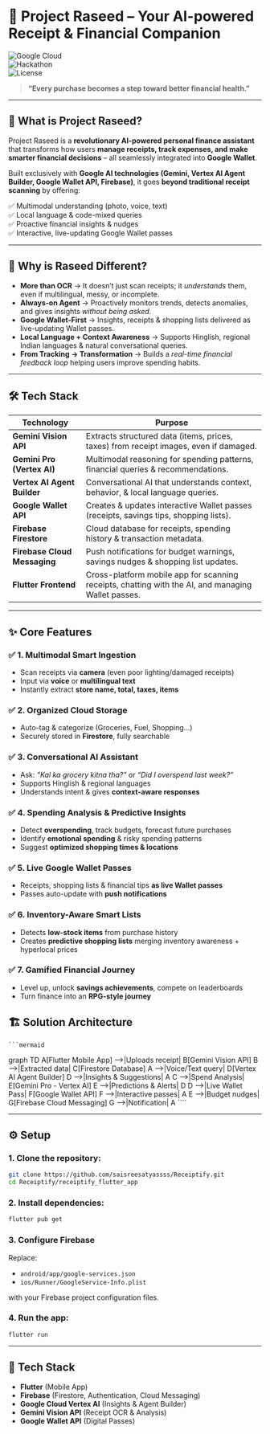 # 🧾 Project Raseed – Your AI-powered Receipt & Financial Companion  

![Google Cloud](https://img.shields.io/badge/Built%20with-Google%20Cloud-blue?logo=googlecloud)  
![Hackathon](https://img.shields.io/badge/Google-Agentic%20AI%20Hackathon-orange?logo=google)  
![License](https://img.shields.io/badge/license-MIT-green)  

> **“Every purchase becomes a step toward better financial health.”**

---

## 🚀 What is Project Raseed?  

Project Raseed is a **revolutionary AI-powered personal finance assistant** that transforms how users **manage receipts, track expenses, and make smarter financial decisions** – all seamlessly integrated into **Google Wallet**.  

Built exclusively with **Google AI technologies (Gemini, Vertex AI Agent Builder, Google Wallet API, Firebase)**, it goes **beyond traditional receipt scanning** by offering:  

✅ Multimodal understanding (photo, voice, text)  
✅ Local language & code-mixed queries  
✅ Proactive financial insights & nudges  
✅ Interactive, live-updating Google Wallet passes  

---

## 🌟 Why is Raseed Different?  

- **More than OCR** → It doesn’t just scan receipts; it *understands* them, even if multilingual, messy, or incomplete.  
- **Always-on Agent** → Proactively monitors trends, detects anomalies, and gives insights *without being asked*.  
- **Google Wallet-First** → Insights, receipts & shopping lists delivered as live-updating Wallet passes.  
- **Local Language + Context Awareness** → Supports Hinglish, regional Indian languages & natural conversational queries.  
- **From Tracking → Transformation** → Builds a *real-time financial feedback loop* helping users improve spending habits.  

---

## 🛠 Tech Stack  

| **Technology** | **Purpose** |
|----------------|------------|
| **Gemini Vision API** | Extracts structured data (items, prices, taxes) from receipt images, even if damaged. |
| **Gemini Pro (Vertex AI)** | Multimodal reasoning for spending patterns, financial queries & recommendations. |
| **Vertex AI Agent Builder** | Conversational AI that understands context, behavior, & local language queries. |
| **Google Wallet API** | Creates & updates interactive Wallet passes (receipts, savings tips, shopping lists). |
| **Firebase Firestore** | Cloud database for receipts, spending history & transaction metadata. |
| **Firebase Cloud Messaging** | Push notifications for budget warnings, savings nudges & shopping list updates. |
| **Flutter Frontend** | Cross-platform mobile app for scanning receipts, chatting with the AI, and managing Wallet passes. |

---

## ✨ Core Features  

### ✅ 1. Multimodal Smart Ingestion  
- Scan receipts via **camera** (even poor lighting/damaged receipts)  
- Input via **voice** or **multilingual text**  
- Instantly extract **store name, total, taxes, items**  

### ✅ 2. Organized Cloud Storage  
- Auto-tag & categorize (Groceries, Fuel, Shopping…)  
- Securely stored in **Firestore**, fully searchable  

### ✅ 3. Conversational AI Assistant  
- Ask: *“Kal ka grocery kitna tha?”* or *“Did I overspend last week?”*  
- Supports Hinglish & regional languages  
- Understands intent & gives **context-aware responses**  

### ✅ 4. Spending Analysis & Predictive Insights  
- Detect **overspending**, track budgets, forecast future purchases  
- Identify **emotional spending** & risky spending patterns  
- Suggest **optimized shopping times & locations**  

### ✅ 5. Live Google Wallet Passes  
- Receipts, shopping lists & financial tips **as live Wallet passes**  
- Passes auto-update with **push notifications**  

### ✅ 6. Inventory-Aware Smart Lists  
- Detects **low-stock items** from purchase history  
- Creates **predictive shopping lists** merging inventory awareness + hyperlocal prices  

### ✅ 7. Gamified Financial Journey  
- Level up, unlock **savings achievements**, compete on leaderboards  
- Turn finance into an **RPG-style journey**  



## 🏗 Solution Architecture  

    ```mermaid
graph TD
    A[Flutter Mobile App] -->|Uploads receipt| B[Gemini Vision API]
    B -->|Extracted data| C[Firestore Database]
    A -->|Voice/Text query| D[Vertex AI Agent Builder]
    D -->|Insights & Suggestions| A
    C -->|Spend Analysis| E[Gemini Pro - Vertex AI]
    E -->|Predictions & Alerts| D
    D -->|Live Wallet Pass| F[Google Wallet API]
    F -->|Interactive passes| A
    E -->|Budget nudges| G[Firebase Cloud Messaging]
    G -->|Notification| A
    ````

---

## ⚙ Setup

### 1. Clone the repository:

```bash
git clone https://github.com/saisreesatyassss/Receiptify.git
cd Receiptify/receiptify_flutter_app
```

### 2. Install dependencies:

```bash
flutter pub get
```

### 3. Configure Firebase

Replace:

* `android/app/google-services.json`
* `ios/Runner/GoogleService-Info.plist`

with your Firebase project configuration files.

### 4. Run the app:

```bash
flutter run
```

---

## 🔑 Tech Stack

* **Flutter** (Mobile App)
* **Firebase** (Firestore, Authentication, Cloud Messaging)
* **Google Cloud Vertex AI** (Insights & Agent Builder)
* **Gemini Vision API** (Receipt OCR & Analysis)
* **Google Wallet API** (Digital Passes)

```

